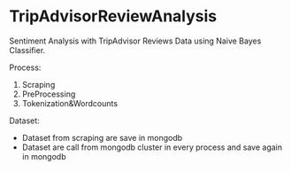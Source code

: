 # TripAdvisorReviewAnalysis
Sentiment Analysis with TripAdvisor Reviews Data using Naive Bayes Classifier.

Process:
1. Scraping
2. PreProcessing
3. Tokenization&Wordcounts

Dataset:
- Dataset from scraping are save in mongodb
- Dataset are call from mongodb cluster in every process and save again in mongodb
